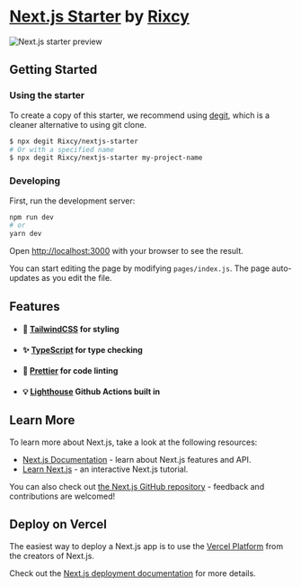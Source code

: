 # [Next.js Starter](https://github.com/Rixcy/nextjs-starter) by [Rixcy](https://github.com/Rixcy)

![Next.js starter preview](https://user-images.githubusercontent.com/11819124/94376903-64ae0800-0115-11eb-815b-46caa7f9b295.png)

## Getting Started

### Using the starter

To create a copy of this starter, we recommend using
[degit](https://github.com/Rich-Harris/degit), which is a cleaner alternative to
using git clone.

```bash
$ npx degit Rixcy/nextjs-starter
# Or with a specified name
$ npx degit Rixcy/nextjs-starter my-project-name
```

### Developing

First, run the development server:

```bash
npm run dev
# or
yarn dev
```

Open [http://localhost:3000](http://localhost:3000) with your browser to see the
result.

You can start editing the page by modifying `pages/index.js`. The page
auto-updates as you edit the file.

## Features

- #### 🦄 [TailwindCSS](https://tailwindcss.com/) for styling
- #### ✨ [TypeScript](https://www.typescriptlang.org/) for type checking
- #### 💅 [Prettier](https://prettier.io/) for code linting
- #### 💡 [Lighthouse](https://developers.google.com/web/tools/lighthouse/) Github Actions built in

## Learn More

To learn more about Next.js, take a look at the following resources:

- [Next.js Documentation](https://nextjs.org/docs) - learn about Next.js
  features and API.
- [Learn Next.js](https://nextjs.org/learn) - an interactive Next.js tutorial.

You can also check out
[the Next.js GitHub repository](https://github.com/vercel/next.js/) - feedback
and contributions are welcomed!

## Deploy on Vercel

The easiest way to deploy a Next.js app is to use the
[Vercel Platform](https://vercel.com/import?utm_medium=default-template&filter=next.js&utm_source=create-next-app&utm_campaign=create-next-app-readme)
from the creators of Next.js.

Check out the
[Next.js deployment documentation](https://nextjs.org/docs/deployment) for more
details.
